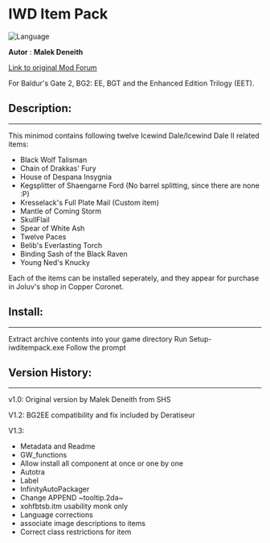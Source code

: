 # IWD Item Pack

![Language](https://img.shields.io/static/v1?label=language&message=english%20%7C%20french%20%7C%20italian%20%7C%20polish%20%7C%20russian%20%7C%20&color=informational)

**Autor** : **Malek Deneith**

[Link to original Mod Forum](http://www.shsforums.net/topic/46557-iwd-item-pack-for-bg2/)


For Baldur's Gate 2, BG2: EE, BGT and the Enhanced Edition Trilogy (EET).


## Description:
------------

This minimod contains following twelve Icewind Dale/Icewind Dale II related
items:

- Black Wolf Talisman
- Chain of Drakkas' Fury
- House of Despana Insygnia
- Kegsplitter of Shaengarne Ford (No barrel splitting, since there are none :P)
- Kresselack's Full Plate Mail (Custom item)
- Mantle of Coming Storm
- SkullFlail
- Spear of White Ash
- Twelve Paces
- Belib's Everlasting Torch
- Binding Sash of the Black Raven
- Young Ned's Knucky

Each of the items can be installed seperately, and they appear for purchase
in Joluv's shop in Copper Coronet.

## Install:
--------

Extract archive contents into your game directory
Run Setup-iwditempack.exe
Follow the prompt


## Version History:
----------------

v1.0: Original version by Malek Deneith from SHS

V1.2: BG2EE compatibility and fix included by Deratiseur 

V1.3: 

- Metadata and Readme  
- GW_functions  
- Allow install all component at once or one by one  
- Autotra  
- Label  
- InfinityAutoPackager   
- Change APPEND ~tooltip.2da~  
- xohfbtsb.itm usability monk only  
- Language corrections  
- associate image descriptions to items  
- Correct class restrictions for item  